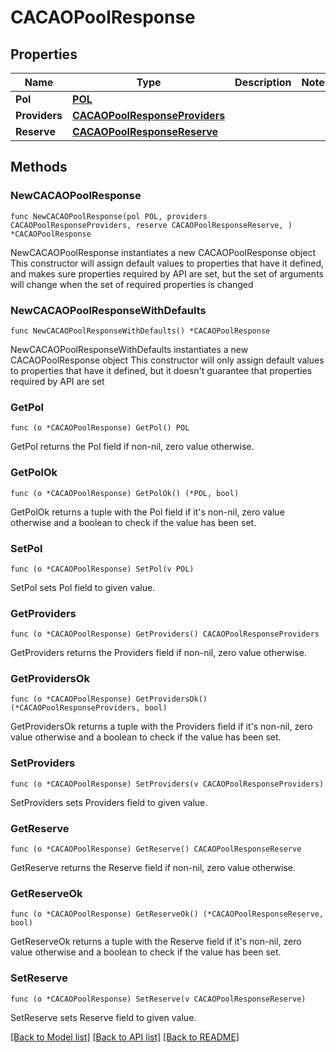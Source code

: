 # CACAOPoolResponse

## Properties

Name | Type | Description | Notes
------------ | ------------- | ------------- | -------------
**Pol** | [**POL**](POL.md) |  | 
**Providers** | [**CACAOPoolResponseProviders**](CACAOPoolResponseProviders.md) |  | 
**Reserve** | [**CACAOPoolResponseReserve**](CACAOPoolResponseReserve.md) |  | 

## Methods

### NewCACAOPoolResponse

`func NewCACAOPoolResponse(pol POL, providers CACAOPoolResponseProviders, reserve CACAOPoolResponseReserve, ) *CACAOPoolResponse`

NewCACAOPoolResponse instantiates a new CACAOPoolResponse object
This constructor will assign default values to properties that have it defined,
and makes sure properties required by API are set, but the set of arguments
will change when the set of required properties is changed

### NewCACAOPoolResponseWithDefaults

`func NewCACAOPoolResponseWithDefaults() *CACAOPoolResponse`

NewCACAOPoolResponseWithDefaults instantiates a new CACAOPoolResponse object
This constructor will only assign default values to properties that have it defined,
but it doesn't guarantee that properties required by API are set

### GetPol

`func (o *CACAOPoolResponse) GetPol() POL`

GetPol returns the Pol field if non-nil, zero value otherwise.

### GetPolOk

`func (o *CACAOPoolResponse) GetPolOk() (*POL, bool)`

GetPolOk returns a tuple with the Pol field if it's non-nil, zero value otherwise
and a boolean to check if the value has been set.

### SetPol

`func (o *CACAOPoolResponse) SetPol(v POL)`

SetPol sets Pol field to given value.


### GetProviders

`func (o *CACAOPoolResponse) GetProviders() CACAOPoolResponseProviders`

GetProviders returns the Providers field if non-nil, zero value otherwise.

### GetProvidersOk

`func (o *CACAOPoolResponse) GetProvidersOk() (*CACAOPoolResponseProviders, bool)`

GetProvidersOk returns a tuple with the Providers field if it's non-nil, zero value otherwise
and a boolean to check if the value has been set.

### SetProviders

`func (o *CACAOPoolResponse) SetProviders(v CACAOPoolResponseProviders)`

SetProviders sets Providers field to given value.


### GetReserve

`func (o *CACAOPoolResponse) GetReserve() CACAOPoolResponseReserve`

GetReserve returns the Reserve field if non-nil, zero value otherwise.

### GetReserveOk

`func (o *CACAOPoolResponse) GetReserveOk() (*CACAOPoolResponseReserve, bool)`

GetReserveOk returns a tuple with the Reserve field if it's non-nil, zero value otherwise
and a boolean to check if the value has been set.

### SetReserve

`func (o *CACAOPoolResponse) SetReserve(v CACAOPoolResponseReserve)`

SetReserve sets Reserve field to given value.



[[Back to Model list]](../README.md#documentation-for-models) [[Back to API list]](../README.md#documentation-for-api-endpoints) [[Back to README]](../README.md)


